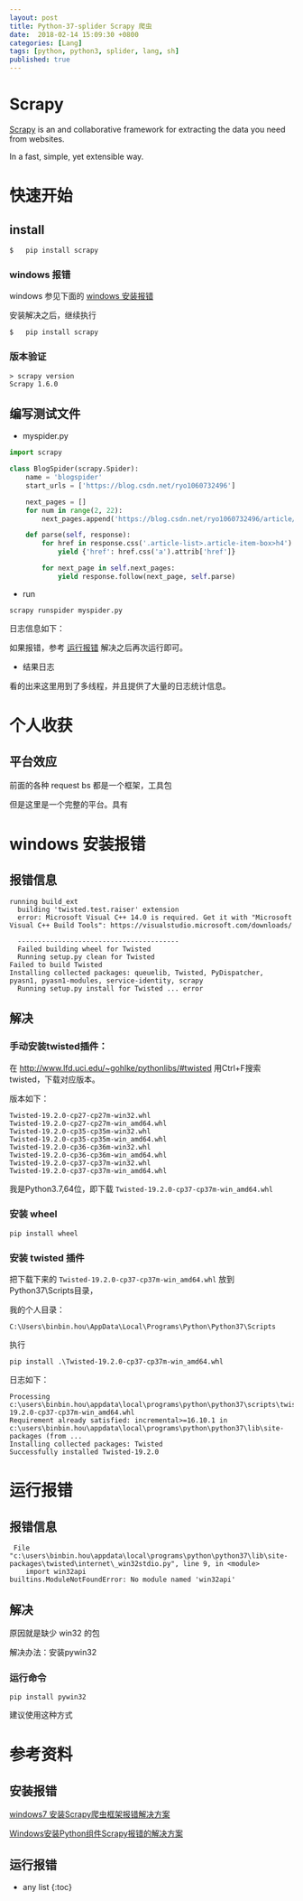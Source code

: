 ```yaml
---
layout: post
title: Python-37-splider Scrapy 爬虫
date:  2018-02-14 15:09:30 +0800
categories: [Lang]
tags: [python, python3, splider, lang, sh]
published: true
---
```


# Scrapy

[Scrapy](https://scrapy.org/) is an and collaborative framework for extracting the data you need from websites.

In a fast, simple, yet extensible way.

# 快速开始

## install

```
$   pip install scrapy
```

### windows  报错

windows 参见下面的 [windows 安装报错](#windows-安装报错)

安装解决之后，继续执行

```
$   pip install scrapy
```

### 版本验证

```
> scrapy version
Scrapy 1.6.0
```

## 编写测试文件

- myspider.py

```py
import scrapy

class BlogSpider(scrapy.Spider):
    name = 'blogspider'
    start_urls = ['https://blog.csdn.net/ryo1060732496']

    next_pages = []
    for num in range(2, 22):
        next_pages.append('https://blog.csdn.net/ryo1060732496/article/list/'+str(num))

    def parse(self, response):
        for href in response.css('.article-list>.article-item-box>h4'):
            yield {'href': href.css('a').attrib['href']}

        for next_page in self.next_pages:
            yield response.follow(next_page, self.parse)
```


- run

```
scrapy runspider myspider.py
```

日志信息如下：

如果报错，参考 [运行报错](#运行报错) 解决之后再次运行即可。

- 结果日志

看的出来这里用到了多线程，并且提供了大量的日志统计信息。

# 个人收获

## 平台效应

前面的各种 request bs 都是一个框架，工具包

但是这里是一个完整的平台。具有


# windows 安装报错

## 报错信息

```
running build_ext
  building 'twisted.test.raiser' extension
  error: Microsoft Visual C++ 14.0 is required. Get it with "Microsoft Visual C++ Build Tools": https://visualstudio.microsoft.com/downloads/

  ----------------------------------------
  Failed building wheel for Twisted
  Running setup.py clean for Twisted
Failed to build Twisted
Installing collected packages: queuelib, Twisted, PyDispatcher, pyasn1, pyasn1-modules, service-identity, scrapy
  Running setup.py install for Twisted ... error
```

## 解决

### 手动安装twisted插件：

在 http://www.lfd.uci.edu/~gohlke/pythonlibs/#twisted 用Ctrl+F搜索twisted，下载对应版本。

版本如下：

```
Twisted‑19.2.0‑cp27‑cp27m‑win32.whl
Twisted‑19.2.0‑cp27‑cp27m‑win_amd64.whl
Twisted‑19.2.0‑cp35‑cp35m‑win32.whl
Twisted‑19.2.0‑cp35‑cp35m‑win_amd64.whl
Twisted‑19.2.0‑cp36‑cp36m‑win32.whl
Twisted‑19.2.0‑cp36‑cp36m‑win_amd64.whl
Twisted‑19.2.0‑cp37‑cp37m‑win32.whl
Twisted‑19.2.0‑cp37‑cp37m‑win_amd64.whl
```

我是Python3.7,64位，即下载 `Twisted‑19.2.0‑cp37‑cp37m‑win_amd64.whl`

### 安装 wheel

```
pip install wheel
```

### 安装 twisted 插件

把下载下来的 `Twisted‑19.2.0‑cp37‑cp37m‑win_amd64.whl` 放到Python37\Scripts目录，

我的个人目录：

```
C:\Users\binbin.hou\AppData\Local\Programs\Python\Python37\Scripts
```

执行

```
pip install .\Twisted-19.2.0-cp37-cp37m-win_amd64.whl
```

日志如下：

```
Processing c:\users\binbin.hou\appdata\local\programs\python\python37\scripts\twisted-19.2.0-cp37-cp37m-win_amd64.whl
Requirement already satisfied: incremental>=16.10.1 in c:\users\binbin.hou\appdata\local\programs\python\python37\lib\site-packages (from ...
Installing collected packages: Twisted
Successfully installed Twisted-19.2.0
```

# 运行报错

## 报错信息

```
 File "c:\users\binbin.hou\appdata\local\programs\python\python37\lib\site-packages\twisted\internet\_win32stdio.py", line 9, in <module>
    import win32api
builtins.ModuleNotFoundError: No module named 'win32api'
```

## 解决

原因就是缺少 win32 的包

解决办法：安装pywin32

### 运行命令

```
pip install pywin32
```

建议使用这种方式

# 参考资料

## 安装报错

[windows7 安装Scrapy爬虫框架报错解决方案](https://blog.csdn.net/JoeHuesh/article/details/82768869)

[Windows安装Python组件Scrapy报错的解决方案](https://blog.csdn.net/tiantuanzi/article/details/70829914)

## 运行报错

* any list
{:toc}